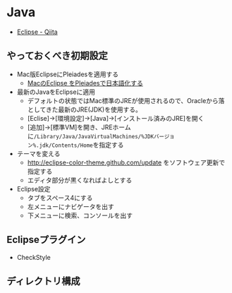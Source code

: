 # Java

* [Eclipse - Qiita](http://qiita.com/tags/eclipse)

## やっておくべき初期設定

* Mac版EclipseにPleiadesを適用する
	* [MacのEclipse をPleiadesで日本語化する](http://supportdoc.net/support-general/pleiades-mac.html)
* 最新のJavaをEclipseに適用
    * デフォルトの状態ではMac標準のJREが使用されるので、Oracleから落としてきた最新のJRE(JDK)を使用する。
    * [Eclise]->[環境設定]->[Java]->[インストール済みのJRE]を開く
    * [追加]->[標準VM]を開き、JREホームに`/Library/Java/JavaVirtualMachines/%JDKバージョン%.jdk/Contents/Home`を指定する
* テーマを変える
	* http://eclipse-color-theme.github.com/update をソフトウェア更新で指定する
	* エディタ部分が黒くなればよしとする
* Eclipse設定
	* タブをスペース4にする
	* 左メニューにナビゲータを出す
	* 下メニューに検索、コンソールを出す

## Eclipseプラグイン
* CheckStyle


## ディレクトリ構成


